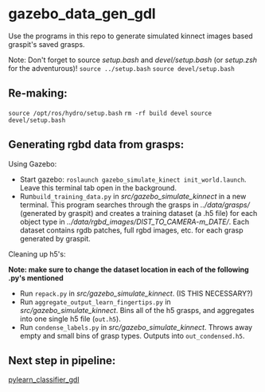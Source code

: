 # gazebo_data_gen_gdl

Use the programs in this repo to generate simulated kinnect images based graspit's saved grasps.

Note: Don't forget to source _setup.bash_ and _devel/setup.bash_ (or _setup.zsh_ for the adventurous)!
```source ../setup.bash``` 
```source devel/setup.bash```

## Re-making: 
```source /opt/ros/hydro/setup.bash```
```rm -rf build devel```
```source devel/setup.bash```

## Generating rgbd data from grasps: 
Using Gazebo:
* Start gazebo: ```roslaunch gazebo_simulate_kinect init_world.launch```. Leave this terminal tab open in the background.
* Run```build_training_data.py``` in *src/gazebo_simulate_kinnect* in a new terminal. This program searches through   the grasps in *../data/grasps/* (generated by graspit) and creates a training dataset (a .h5 file) for each object type in *../data/rgbd_images/DIST_TO_CAMERA-m_DATE/*. Each dataset contains rgdb patches, full rgbd images, etc. for each grasp generated by graspit. 

Cleaning up h5's:

__Note: make sure to change the dataset location in each of the following .py's mentioned__

* Run ```repack.py``` in *src/gazebo_simulate_kinnect*. (IS THIS NECESSARY?)
* Run ```aggregate_output_learn_fingertips.py``` in *src/gazebo_simulate_kinnect*.  Bins all of the h5 grasps, and aggregates into one single h5 file (```out.h5```).
* Run ```condense_labels.py``` in *src/gazebo_simulate_kinnect*. Throws away empty and small bins of grasp types. Outputs into ```out_condensed.h5```.

## Next step in pipeline:
[pylearn_classifier_gdl](https://github.com/CURG/pylearn_classifier_gdl)


